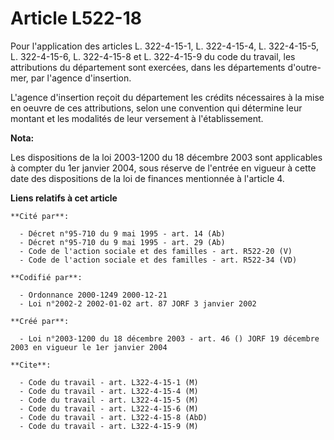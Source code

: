 # Article L522-18

Pour l'application des articles L. 322-4-15-1, L. 322-4-15-4, L. 322-4-15-5, L. 322-4-15-6, L. 322-4-15-8 et L. 322-4-15-9 du
code du travail, les attributions du département sont exercées, dans les départements d'outre-mer, par l'agence d'insertion.

L'agence d'insertion reçoit du département les crédits nécessaires à la mise en oeuvre de ces attributions, selon une
convention qui détermine leur montant et les modalités de leur versement à l'établissement.

**Nota:**

Les dispositions de la loi 2003-1200 du 18 décembre 2003 sont applicables à compter du 1er janvier 2004, sous réserve de
l'entrée en vigueur à cette date des dispositions de la loi de finances mentionnée à l'article 4.

**Liens relatifs à cet article**

	**Cité par**:

	  - Décret n°95-710 du 9 mai 1995 - art. 14 (Ab)
	  - Décret n°95-710 du 9 mai 1995 - art. 29 (Ab)
	  - Code de l'action sociale et des familles - art. R522-20 (V)
	  - Code de l'action sociale et des familles - art. R522-34 (VD)

	**Codifié par**:

	  - Ordonnance 2000-1249 2000-12-21
	  - Loi n°2002-2 2002-01-02 art. 87 JORF 3 janvier 2002

	**Créé par**:

	  - Loi n°2003-1200 du 18 décembre 2003 - art. 46 () JORF 19 décembre 2003 en vigueur le 1er janvier 2004

	**Cite**:

	  - Code du travail - art. L322-4-15-1 (M)
	  - Code du travail - art. L322-4-15-4 (M)
	  - Code du travail - art. L322-4-15-5 (M)
	  - Code du travail - art. L322-4-15-6 (M)
	  - Code du travail - art. L322-4-15-8 (AbD)
	  - Code du travail - art. L322-4-15-9 (M)
